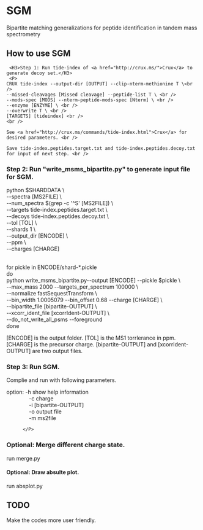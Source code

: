 # SGM
Bipartite matching generalizations for peptide identification in tandem mass spectrometry

  <H2> How to use SGM </H2>
  
     <H3>Step 1: Run tide-index of <a href="http://crux.ms/">Crux</a> to generate decoy set.</H3>
     <P>
    CRUX tide-index --output-dir [OUTPUT] --clip-nterm-methionine T \<br /> 
    --missed-cleavages [Missed cleavage] --peptide-list T \ <br />
    --mods-spec [MODS] --nterm-peptide-mods-spec [Nterm] \ <br />    
    --enzyme [ENZYME] \ <br />
    --overwrite T \ <br />
    [TARGETS] [tideindex] <br />
    <br />

    See <a href="http://crux.ms/commands/tide-index.html">Crux</a> for desired parameters. <br />

    Save tide-index.peptides.target.txt and tide-index.peptides.decoy.txt for input of next step. <br />

  </P>
   

   <H3>Step 2: Run "write_msms_bipartite.py" to generate input file for SGM. </H3>
  <P>

  python $SHARDDATA \ <br />
    --spectra [MS2FILE] \ <br /> 
    --num_spectra $(grep -c '^S' [MS2FILE]) \ <br />
    --targets tide-index.peptides.target.txt \ <br />
    --decoys tide-index.peptides.decoy.txt \ <br />
    --tol [TOL] \ <br />
    --shards 1 \ <br />
    --output_dir [ENCODE] \ <br />
    --ppm \ <br />
    --charges [CHARGE] <br /> <br />

  for pickle in ENCODE/shard-*.pickle <br />
  do <br />
    python write_msms_bipartite.py--output [ENCODE] --pickle $pickle \ <br />
    --max_mass 2000 --targets_per_spectrum 100000 \ <br />
    --normalize fastSequestTransform  \ <br />
    --bin_width 1.0005079 --bin_offset 0.68 --charge [CHARGE] \ <br />
    --bipartite_file [bipartite-OUTPUT] \ <br />
    --xcorr_ident_file [xcorrIdent-OUTPUT] \ <br />
    --do_not_write_all_psms --foreground <br />
  done <br />

  [ENCODE] is the output folder. [TOL] is the MS1 torrlerance in ppm. [CHARGE] is the precursor charge. [bipartite-OUTPUT] and [xcorrIdent-OUTPUT] are two output files.

  </P>
 <H3>Step 3: Run SGM. </H3>
 Complie and run with following parameters.
 </P>
option: -h  show help information <br />
<span style="display:inline-block; width: 55;"></span>        -c  charge <br />
<span style="display:inline-block; width: 55;"></span>          -i  [bipartite-OUTPUT] <br />
<span style="display:inline-block; width: 55;"></span>          -o  output file <br />
<span style="display:inline-block; width: 55;"></span>          -m  ms2file <br />

          </P>

<H3>Optional: Merge different charge state. </H3>
<P>run merge.py</P>

<H4>Optional: Draw absulte plot. </H3>
<P>run absplot.py</P>
<H2> TODO </H2>

<P>Make the codes more user friendly. </P>


</div>
